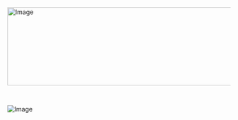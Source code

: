 ⠀

<img width="583" height="177" alt="Image" src="https://github.com/user-attachments/assets/d5b3995b-a697-461c-aa01-a3c0bce373f6" />

⠀

![Image](https://github.com/user-attachments/assets/0bf19eb8-ed0a-4570-90e6-a44cbdb38c41)
